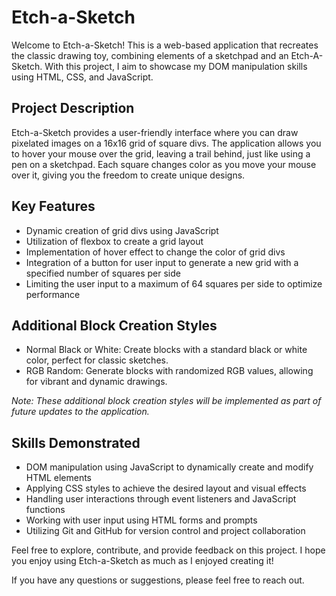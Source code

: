 # Etch-a-Sketch

Welcome to Etch-a-Sketch! This is a web-based application that recreates the classic drawing toy, combining elements of a sketchpad and an Etch-A-Sketch. With this project, I aim to showcase my DOM manipulation skills using HTML, CSS, and JavaScript.

## Project Description

Etch-a-Sketch provides a user-friendly interface where you can draw pixelated images on a 16x16 grid of square divs. The application allows you to hover your mouse over the grid, leaving a trail behind, just like using a pen on a sketchpad. Each square changes color as you move your mouse over it, giving you the freedom to create unique designs.

## Key Features

- Dynamic creation of grid divs using JavaScript
- Utilization of flexbox to create a grid layout
- Implementation of hover effect to change the color of grid divs
- Integration of a button for user input to generate a new grid with a specified number of squares per side
- Limiting the user input to a maximum of 64 squares per side to optimize performance

## Additional Block Creation Styles

- Normal Black or White: Create blocks with a standard black or white color, perfect for classic sketches.
- RGB Random: Generate blocks with randomized RGB values, allowing for vibrant and dynamic drawings.

*Note: These additional block creation styles will be implemented as part of future updates to the application.*

## Skills Demonstrated

- DOM manipulation using JavaScript to dynamically create and modify HTML elements
- Applying CSS styles to achieve the desired layout and visual effects
- Handling user interactions through event listeners and JavaScript functions
- Working with user input using HTML forms and prompts
- Utilizing Git and GitHub for version control and project collaboration

Feel free to explore, contribute, and provide feedback on this project. I hope you enjoy using Etch-a-Sketch as much as I enjoyed creating it!

If you have any questions or suggestions, please feel free to reach out.

